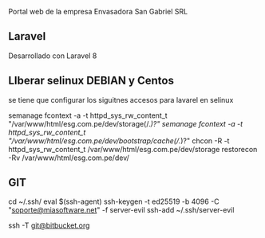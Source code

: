 Portal web de la empresa Envasadora San Gabriel SRL
## Laravel

Desarrollado con Laravel 8

## LIberar selinux  DEBIAN y Centos
se tiene que configurar los siguitnes accesos para lavarel en selinux

semanage fcontext -a -t httpd_sys_rw_content_t "/var/www/html/esg.com.pe/dev/storage(/.*)?"
semanage fcontext -a -t httpd_sys_rw_content_t "/var/www/html/esg.com.pe/dev/bootstrap/cache(/.*)?"
chcon -R -t httpd_sys_rw_content_t /var/www/html/esg.com.pe/dev/storage
restorecon -Rv /var/www/html/esg.com.pe/dev/


## GIT
cd ~/.ssh/
eval $(ssh-agent)
ssh-keygen -t ed25519 -b 4096 -C "soporte@miasoftware.net" -f server-evil
ssh-add ~/.ssh/server-evil

ssh -T git@bitbucket.org
